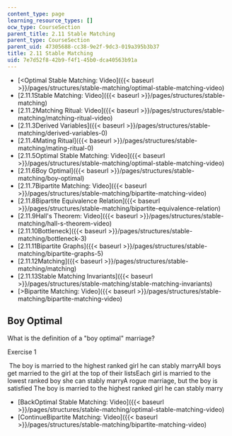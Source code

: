 ```yaml
---
content_type: page
learning_resource_types: []
ocw_type: CourseSection
parent_title: 2.11 Stable Matching
parent_type: CourseSection
parent_uid: 47305688-cc38-9e2f-9dc3-019a395b3b37
title: 2.11 Stable Matching
uid: 7e7d52f8-42b9-f4f1-45b0-dca40563b91a
---
```


*   [\<Optimal Stable Matching: Video]({{< baseurl >}}/pages/structures/stable-matching/optimal-stable-matching-video)
*   [2.11.1Stable Matching: Video]({{< baseurl >}}/pages/structures/stable-matching)
*   [2.11.2Matching Ritual: Video]({{< baseurl >}}/pages/structures/stable-matching/matching-ritual-video)
*   [2.11.3Derived Variables]({{< baseurl >}}/pages/structures/stable-matching/derived-variables-0)
*   [2.11.4Mating Ritual]({{< baseurl >}}/pages/structures/stable-matching/mating-ritual-0)
*   [2.11.5Optimal Stable Matching: Video]({{< baseurl >}}/pages/structures/stable-matching/optimal-stable-matching-video)
*   [2.11.6Boy Optimal]({{< baseurl >}}/pages/structures/stable-matching/boy-optimal)
*   [2.11.7Bipartite Matching: Video]({{< baseurl >}}/pages/structures/stable-matching/bipartite-matching-video)
*   [2.11.8Bipartite Equivalence Relation]({{< baseurl >}}/pages/structures/stable-matching/bipartite-equivalence-relation)
*   [2.11.9Hall's Theorem: Video]({{< baseurl >}}/pages/structures/stable-matching/hall-s-theorem-video)
*   [2.11.10Bottleneck]({{< baseurl >}}/pages/structures/stable-matching/bottleneck-3)
*   [2.11.11Bipartite Graphs]({{< baseurl >}}/pages/structures/stable-matching/bipartite-graphs-5)
*   [2.11.12Matching]({{< baseurl >}}/pages/structures/stable-matching/matching)
*   [2.11.13Stable Matching Invariants]({{< baseurl >}}/pages/structures/stable-matching/stable-matching-invariants)
*   [\>Bipartite Matching: Video]({{< baseurl >}}/pages/structures/stable-matching/bipartite-matching-video)

Boy Optimal
-----------

What is the definition of a "boy optimal" marriage?

Exercise 1

&nbsp;The boy is married to the highest ranked girl he can stably marryAll boys get married to the girl at the top of their listsEach girl is married to the lowest ranked boy she can stably marryA rogue marriage, but the boy is satisfied The boy is married to the highest ranked girl he can stably marry&nbsp;

*   [BackOptimal Stable Matching: Video]({{< baseurl >}}/pages/structures/stable-matching/optimal-stable-matching-video)
*   [ContinueBipartite Matching: Video]({{< baseurl >}}/pages/structures/stable-matching/bipartite-matching-video)